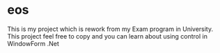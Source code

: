 # eos
This is my project which is rework from my Exam program in University.
This project feel free to copy and you can learn about using control in WindowForm .Net
